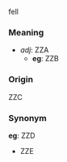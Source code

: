 fell
### Meaning
+ _adj_: ZZA
    + __eg__: ZZB

### Origin

ZZC

### Synonym

__eg__: ZZD

+ ZZE


